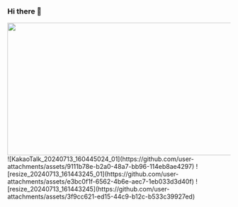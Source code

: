 ### Hi there 👋

<!--
**golden-hamster/golden-hamster** is a ✨ _special_ ✨ repository because its `README.md` (this file) appears on your GitHub profile.

Here are some ideas to get you started:

- 🔭 I’m currently working on ...
- 🌱 I’m currently learning ...
- 👯 I’m looking to collaborate on ...
- 🤔 I’m looking for help with ...
- 💬 Ask me about ...
- 📫 How to reach me: ...
- 😄 Pronouns: ...
- ⚡ Fun fact: ...
-->
<!--
![Anurag's GitHub stats](https://github-readme-stats.vercel.app/api?username=golden-hamster&show_icons=true&theme=radical)
-->
<a href="https://www.gitanimals.org/en_US?utm_medium=image&utm_source=golden-hamster&utm_content=farm">
<img
  src="https://render.gitanimals.org/farms/golden-hamster"
  width="600"
  height="300"
/>
</a>
![KakaoTalk_20240713_160445024_01](https://github.com/user-attachments/assets/9111b78e-b2a0-48a7-bb96-114eb8ae4297)   
![resize_20240713_161443245_01](https://github.com/user-attachments/assets/e3bc0f1f-6562-4b6e-aec7-1eb033d3d40f)   
![resize_20240713_161443245](https://github.com/user-attachments/assets/3f9cc621-ed15-44c9-b12c-b533c39927ed)
